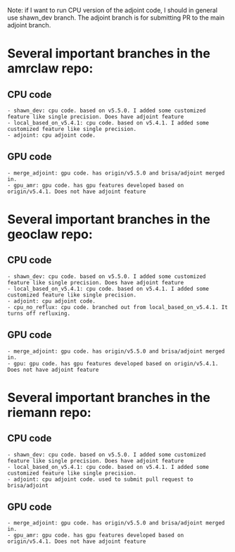 Note: if I want to run CPU version of the adjoint code, I should in general use shawn_dev branch. The adjoint branch is for submitting PR to the main adjoint branch.

# Several important branches in the amrclaw repo:
## CPU code
    - shawn_dev: cpu code. based on v5.5.0. I added some customized feature like single precision. Does have adjoint feature
    - local_based_on_v5.4.1: cpu code. based on v5.4.1. I added some customized feature like single precision.
    - adjoint: cpu adjoint code. 
## GPU code
    - merge_adjoint: gpu code. has origin/v5.5.0 and brisa/adjoint merged in. 
    - gpu_amr: gpu code. has gpu features developed based on origin/v5.4.1. Does not have adjoint feature


# Several important branches in the geoclaw repo:
## CPU code
    - shawn_dev: cpu code. based on v5.5.0. I added some customized feature like single precision. Does have adjoint feature
    - local_based_on_v5.4.1: cpu code. based on v5.4.1. I added some customized feature like single precision.
    - adjoint: cpu adjoint code. 
    - cpu_no_reflux: cpu code. branched out from local_based_on_v5.4.1. It turns off refluxing.
## GPU code
    - merge_adjoint: gpu code. has origin/v5.5.0 and brisa/adjoint merged in. 
    - gpu: gpu code. has gpu features developed based on origin/v5.4.1. Does not have adjoint feature


# Several important branches in the riemann repo:
## CPU code
    - shawn_dev: cpu code. based on v5.5.0. I added some customized feature like single precision. Does have adjoint feature
    - local_based_on_v5.4.1: cpu code. based on v5.4.1. I added some customized feature like single precision.
    - adjoint: cpu adjoint code. used to submit pull request to brisa/adjoint
## GPU code
    - merge_adjoint: gpu code. has origin/v5.5.0 and brisa/adjoint merged in. 
    - gpu_amr: gpu code. has gpu features developed based on origin/v5.4.1. Does not have adjoint feature

